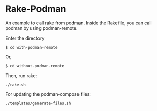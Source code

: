 Rake-Podman
===========

An example to call rake from podman. Inside the Rakefile, you can call podman by using podman-remote.

Enter the directory
```
$ cd with-podman-remote
```

Or,
```
$ cd without-podman-remote
```


Then, run rake:
```
./rake.sh
```

For updating the podman-compose files:
```
./templates/generate-files.sh
```
